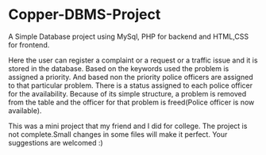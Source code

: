 # Copper-DBMS-Project
A Simple Database project using MySql, PHP for backend and HTML,CSS for frontend.

Here the user can register a complaint or a request or a traffic issue and it is stored in the database. Based on the keywords used the problem is assigned a priority. And based non the priority police officers are assigned to that particular problem. There is a status assigned to each police officer for the availability. Because of its simple structure, a problem is removed from the table and the officer for that problem is freed(Police officer is now available).

This was a mini project that my friend and I did for college. The project is not complete.Small changes in some files will make it perfect.
Your suggestions are welcomed :)
